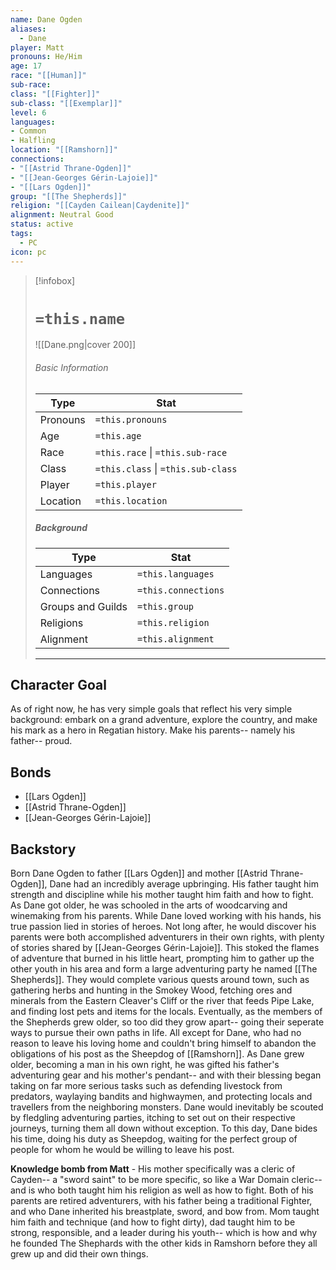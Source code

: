 ```yaml
---
name: Dane Ogden
aliases:
  - Dane
player: Matt
pronouns: He/Him
age: 17
race: "[[Human]]"
sub-race:
class: "[[Fighter]]"
sub-class: "[[Exemplar]]"
level: 6
languages: 
- Common
- Halfling
location: "[[Ramshorn]]"
connections: 
- "[[Astrid Thrane-Ogden]]"
- "[[Jean-Georges Gérin-Lajoie]]"
- "[[Lars Ogden]]"
group: "[[The Shepherds]]"
religion: "[[Cayden Cailean|Caydenite]]"
alignment: Neutral Good
status: active
tags:
  - PC
icon: pc
---
```

> [!infobox]
> # `=this.name` 
> ![[Dane.png|cover 200]]
> ###### Basic Information
> | Type | Stat |
> | ---- | ---- |
> | Pronouns | `=this.pronouns` |
> | Age | `=this.age` |
> |  Race | `=this.race` \| `=this.sub-race`|
> |  Class    | `=this.class` \| `=this.sub-class`   |
> | Player | `=this.player` |
> | Location | `=this.location` |
>
> ##### Background
> | Type | Stat |
> | ---- | ---- |
> |  Languages | `=this.languages` |
> | Connections| `=this.connections` |
> | Groups and Guilds | `=this.group` |
> | Religions | `=this.religion` |
> | Alignment| `=this.alignment` |
> ---


## Character Goal

As of right now, he has very simple goals that reflect his very simple background: embark on a grand adventure, explore the country, and make his mark as a hero in Regatian history. Make his parents-- namely his father-- proud.

## Bonds

- [[Lars Ogden]]
- [[Astrid Thrane-Ogden]]
- [[Jean-Georges Gérin-Lajoie]]

## Backstory

Born Dane Ogden to father [[Lars Ogden]] and mother [[Astrid Thrane-Ogden]], Dane had an incredibly average upbringing. His father taught him strength and discipline while his mother taught him faith and how to fight. As Dane got older, he was schooled in the arts of woodcarving and winemaking from his parents. While Dane loved working with his hands, his true passion lied in stories of heroes. Not long after, he would discover his parents were both accomplished adventurers in their own rights, with plenty of stories shared by [[Jean-Georges Gérin-Lajoie]].   This stoked the flames of adventure that burned in his little heart, prompting him to gather up the other youth in his area and form a large adventuring party he named [[The Shepherds]]. They would complete various quests around town, such as gathering herbs and hunting in the Smokey Wood, fetching ores and minerals from the Eastern Cleaver's Cliff or the river that feeds Pipe Lake, and finding lost pets and items for the locals. Eventually, as the members of the Shepherds grew older, so too did they grow apart-- going their seperate ways to pursue their own paths in life. All except for Dane, who had no reason to leave his loving home and couldn't bring himself to abandon the obligations of his post as the Sheepdog of [[Ramshorn]].  As Dane grew older, becoming a man in his own right, he was gifted his father's adventuring gear and his mother's pendant-- and with their blessing began taking on far more serious tasks such as defending livestock from predators, waylaying bandits and highwaymen, and protecting locals and travellers from the neighboring monsters. Dane would inevitably be scouted by fledgling adventuring parties, itching to set out on their respective journeys, turning them all down without exception. To this day, Dane bides his time, doing his duty as Sheepdog, waiting for the perfect group of people for whom he would be willing to leave his post.

**Knowledge bomb from Matt** - His mother specifically was a cleric of Cayden-- a "sword saint" to be more specific, so like a War Domain cleric-- and is who both taught him his religion as well as how to fight. Both of his parents are retired adventurers, with his father being a traditional Fighter, and who Dane inherited his breastplate, sword, and bow from. Mom taught him faith and technique (and how to fight dirty), dad taught him to be strong, responsible, and a leader during his youth-- which is how and why he founded The Shephards with the other kids in Ramshorn before they all grew up and did their own things.